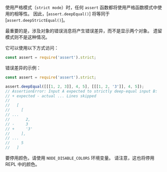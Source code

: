 <!-- YAML
added: v9.9.0
changes:
  - version: v9.9.0
    pr-url: https://github.com/nodejs/node/pull/17615
    description: Added error diffs to the strict mode
  - version: v9.9.0
    pr-url: https://github.com/nodejs/node/pull/17002
    description: Added strict mode to the assert module.
-->

使用严格模式（`strict mode`）时，任何 `assert` 函数都将使用严格函数模式中使用的相等性。 
因此，[`assert.deepEqual()`] 将等同于 [`assert.deepStrictEqual()`]。

最重要的是，涉及对象的错误消息将产生错误差异，而不是显示两个对象。 
遗留模式则不是这种情况。

它可以使用以下方式访问：

```js
const assert = require('assert').strict;
```

错误差异的示例：

```js
const assert = require('assert').strict;

assert.deepEqual([[[1, 2, 3]], 4, 5], [[[1, 2, '3']], 4, 5]);
// AssertionError: Input A expected to strictly deep-equal input B:
// + expected - actual ... Lines skipped
//
//   [
//     [
// ...
//       2,
// -     3
// +     '3'
//     ],
// ...
//     5
//   ]
```

要停用颜色，请使用 `NODE_DISABLE_COLORS` 环境变量。 
请注意，这也将停用 REPL 中的颜色。

